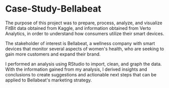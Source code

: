 # Case-Study-Bellabeat

The purpose of this project was to prepare, process, analyze, and visualize FitBit data obtained from Kaggle, and information obtained
from Verto Analytics, in order to understand how consumers utilize their smart devices. 

The stakeholder of interest is Bellabeat, a wellness company with smart devices that monitor several aspects of women's health, who are seeking to
gain more customers and expand their brand.

I performed an analysis using RStudio to import, clean, and graph the data. With the information gained from my analysis, I derived insights and conclusions to create suggestions and actionable next steps that can be applied to Bellabeat's marketing strategy.
